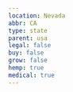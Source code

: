 ```yaml
---
location: Nevada
abbr: CA
type: state
parent: usa
legal: false
buy: false
grow: false
hemp: true
medical: true
---
```

